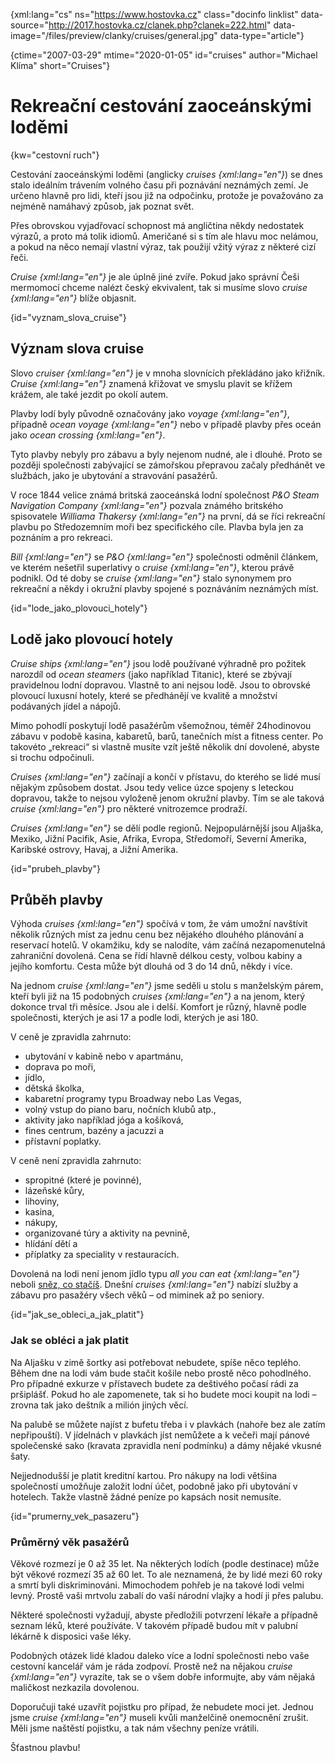 
{xml:lang="cs" ns="https://www.hostovka.cz" class="docinfo linklist" data-source="http://2017.hostovka.cz/clanek.php?clanek=222.html" data-image="/files/preview/clanky/cruises/general.jpg" data-type="article"}

{ctime="2007-03-29" mtime="2020-01-05" id="cruises" author="Michael Klíma" short="Cruises"}

# Rekreační cestování zaoceánskými loděmi

<!-- generated attribute kw by user_udpatekw.sh on 2020-02-28, do not edit -->

{kw="cestovní ruch"}

Cestování zaoceánskými loděmi (anglicky _cruises {xml:lang="en"}_) se dnes stalo ideálním trávením volného času při poznávání neznámých zemí. Je určeno hlavně pro lidi, kteří jsou již na odpočinku, protože je považováno za nejméně namáhavý způsob, jak poznat svět.

Přes obrovskou vyjadřovací schopnost má angličtina někdy nedostatek výrazů, a proto má tolik idiomů. Američané si s tím ale hlavu moc nelámou, a pokud na něco nemají vlastní výraz, tak použijí vžitý výraz z některé cizí řeči.

_Cruise {xml:lang="en"}_ je ale úplně jiné zvíře. Pokud jako správní Češi mermomocí chceme nalézt český ekvivalent, tak si musíme slovo _cruise {xml:lang="en"}_ blíže objasnit.

{id="vyznam\_slova\_cruise"}

## Význam slova cruise

Slovo _cruiser {xml:lang="en"}_ je v mnoha slovnících překládáno jako křižník. _Cruise {xml:lang="en"}_ znamená křižovat ve smyslu plavit se křížem krážem, ale také jezdit po okolí autem.

Plavby lodí byly původně označovány jako _voyage {xml:lang="en"}_, případně _ocean voyage {xml:lang="en"}_ nebo v případě plavby přes oceán jako _ocean crossing {xml:lang="en"}_.

Tyto plavby nebyly pro zábavu a byly nejenom nudné, ale i dlouhé. Proto se později společnosti zabývající se zámořskou přepravou začaly předhánět ve službách, jako je ubytování a stravování pasažérů.

V roce 1844 velice známá britská zaoceánská lodní společnost _P&O Steam Navigation Company {xml:lang="en"}_ pozvala známého britského spisovatele _Williama Thakersy {xml:lang="en"}_ na první, dá se říci rekreační plavbu po Středozemním moři bez specifického cíle. Plavba byla jen za poznáním a pro rekreaci.

_Bill {xml:lang="en"}_ se _P&O {xml:lang="en"}_ společnosti odměnil článkem, ve kterém nešetřil superlativy o _cruise {xml:lang="en"}_, kterou právě podnikl. Od té doby se _cruise {xml:lang="en"}_ stalo synonymem pro rekreační a někdy i okružní plavby spojené s poznáváním neznámých míst.

{id="lode\_jako\_plovouci_hotely"}

## Lodě jako plovoucí hotely

_Cruise ships {xml:lang="en"}_ jsou lodě používané výhradně pro požitek narozdíl od _ocean steamers_ (jako například Titanic), které se zbývají pravidelnou lodní dopravou. Vlastně to ani nejsou lodě. Jsou to obrovské plovoucí luxusní hotely, které se předhánějí ve kvalitě a množství podávaných jídel a nápojů.

Mimo pohodlí poskytují lodě pasažérům všemožnou, téměř 24hodinovou zábavu v podobě kasina, kabaretů, barů, tanečních míst a fitness center. Po takovéto „rekreaci“ si vlastně musíte vzít ještě několik dní dovolené, abyste si trochu odpočinuli.

_Cruises {xml:lang="en"}_ začínají a končí v přístavu, do kterého se lidé musí nějakým způsobem dostat. Jsou tedy velice úzce spojeny s leteckou dopravou, takže to nejsou vyloženě jenom okružní plavby. Tím se ale taková _cruise {xml:lang="en"}_ pro některé vnitrozemce prodraží.

_Cruises {xml:lang="en"}_ se dělí podle regionů. Nejpopulárnější jsou Aljaška, Mexiko, Jižní Pacifik, Asie, Afrika, Evropa, Středomoří, Severní Amerika, Karibské ostrovy, Havaj, a Jižní Amerika.

{id="prubeh_plavby"}

## Průběh plavby

Výhoda _cruises {xml:lang="en"}_ spočívá v tom, že vám umožní navštívit několik různých míst za jednu cenu bez nějakého dlouhého plánování a reservací hotelů. V okamžiku, kdy se nalodíte, vám začíná nezapomenutelná zahraniční dovolená. Cena se řídí hlavně délkou cesty, volbou kabiny a jejího komfortu. Cesta může být dlouhá od 3 do 14 dnů, někdy i více.

Na jednom _cruise {xml:lang="en"}_ jsme seděli u stolu s manželským párem, kteří byli již na 15 podobných _cruises {xml:lang="en"}_ a na jenom, který dokonce trval tři měsíce. Jsou ale i delší. Komfort je různý, hlavně podle společnosti, kterých je asi 17 a podle lodi, kterých je asi 180.

V ceně je zpravidla zahrnuto:

  * ubytování v kabině nebo v apartmánu,
  * doprava po moři,
  * jídlo,
  * dětská školka,
  * kabaretní programy typu Broadway nebo Las Vegas,
  * volný vstup do piano baru, nočních klubů atp.,
  * aktivity jako například jóga a košíková,
  * fines centrum, bazény a jacuzzi a
  * přístavní poplatky.

V ceně není zpravidla zahrnuto:

  * spropitné (které je povinné),
  * lázeňské kůry,
  * lihoviny,
  * kasina,
  * nákupy,
  * organizované túry a aktivity na pevnině,
  * hlídání dětí a
  * příplatky za speciality v restauracích.

Dovolená na lodi není jenom jídlo typu _all you can eat {xml:lang="en"}_ neboli [sněz, co stačíš][1]. Dnešní _cruises {xml:lang="en"}_ nabízí služby a zábavu pro pasažéry všech věků – od miminek až po seniory.

{id="jak\_se\_obleci\_a\_jak_platit"}

### Jak se obléci a jak platit

Na Aljašku v zimě šortky asi potřebovat nebudete, spíše něco teplého. Během dne na lodi vám bude stačit košile nebo prostě něco pohodlného. Pro případné exkurze v přístavech budete za deštivého počasí rádi za pršiplášť. Pokud ho ale zapomenete, tak si ho budete moci koupit na lodi – zrovna tak jako deštník a milión jiných věcí.

Na palubě se můžete najíst z bufetu třeba i v plavkách (nahoře bez ale zatím nepřipouští). V jídelnách v plavkách jíst nemůžete a k večeři mají pánové společenské sako (kravata zpravidla není podmínku) a dámy nějaké vkusné šaty.

Nejjednodušší je platit kreditní kartou. Pro nákupy na lodi většina společností umožňuje založit lodní účet, podobně jako při ubytování v hotelech. Takže vlastně žádné peníze po kapsách nosit nemusíte.

{id="prumerny\_vek\_pasazeru"}

### Průměrný věk pasažérů

Věkové rozmezí je 0 až 35 let. Na některých lodích (podle destinace) může být věkové rozmezí 35 až 60 let. To ale neznamená, že by lidé mezi 60 roky a smrtí byli diskriminováni. Mimochodem pohřeb je na takové lodi velmi levný. Prostě vaši mrtvolu zabalí do vaší národní vlajky a hodí ji přes palubu.

Některé společnosti vyžadují, abyste předložili potvrzení lékaře a případně seznam léků, které používáte. V takovém případě budou mít v palubní lékárně k disposici vaše léky.

Podobných otázek lidé kladou daleko více a lodní společnosti nebo vaše cestovní kancelář vám je ráda zodpoví. Prostě než na nějakou _cruise {xml:lang="en"}_ vyrazíte, tak se o všem dobře informujte, aby vám nějaká maličkost nezkazila dovolenou.

Doporučuji také uzavřít pojistku pro případ, že nebudete moci jet. Jednou jsme _cruise {xml:lang="en"}_ museli kvůli manželčině onemocnění zrušit. Měli jsme naštěstí pojistku, a tak nám všechny peníze vrátili.

Šťastnou plavbu!

 [1]: samoobsluzna_restaurace

